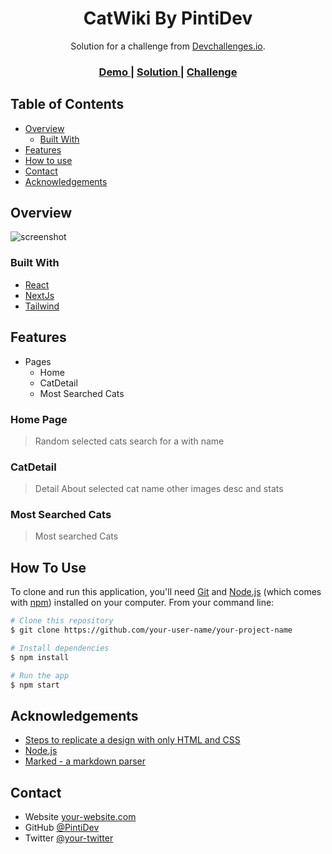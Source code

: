 <!-- Please update value in the {}  -->

<h1 align="center">CatWiki By PintiDev</h1>

<div align="center">
   Solution for a challenge from  <a href="http://devchallenges.io" target="_blank">Devchallenges.io</a>.
</div>

<div align="center">
  <h3>
    <a href="https://catwiki-chi.vercel.app/">
      Demo
    </a>
    <span> | </span>
    <a href="https://devchallenges.io/solutions/EVNgzcTu7lZx4MbBwMHo">
      Solution
    </a>
    <span> | </span>
    <a href="https://devchallenges.io/challenges/f4NJ53rcfgrP6sBMD2jt">
      Challenge
    </a>
  </h3>
</div>

<!-- TABLE OF CONTENTS -->

## Table of Contents

- [Overview](#overview)
  - [Built With](#built-with)
- [Features](#features)
- [How to use](#how-to-use)
- [Contact](#contact)
- [Acknowledgements](#acknowledgements)

<!-- OVERVIEW -->

## Overview

![screenshot](https://i.ibb.co/PDXYGMM/Screenshot-2022-08-09-093329.png)

### Built With

<!-- This section should list any major frameworks that you built your project using. Here are a few examples.-->

- [React](https://reactjs.org/)
- [NextJs](https://nextjs.org/)
- [Tailwind](https://tailwindcss.com/)

## Features

- Pages
  - Home
  - CatDetail
  - Most Searched Cats

### Home Page

> Random selected cats search for a with name

### CatDetail

> Detail About selected cat name other images desc and stats

### Most Searched Cats

> Most searched Cats

## How To Use

<!-- Example: -->

To clone and run this application, you'll need [Git](https://git-scm.com) and [Node.js](https://nodejs.org/en/download/) (which comes with [npm](http://npmjs.com)) installed on your computer. From your command line:

```bash
# Clone this repository
$ git clone https://github.com/your-user-name/your-project-name

# Install dependencies
$ npm install

# Run the app
$ npm start
```

## Acknowledgements

<!-- This section should list any articles or add-ons/plugins that helps you to complete the project. This is optional but it will help you in the future. For example: -->

- [Steps to replicate a design with only HTML and CSS](https://devchallenges-blogs.web.app/how-to-replicate-design/)
- [Node.js](https://nodejs.org/)
- [Marked - a markdown parser](https://github.com/chjj/marked)

## Contact

- Website [your-website.com](https://pintidev.vercel.app)
- GitHub [@PintiDev](https://github.com/pintidev)
- Twitter [@your-twitter](https://twitter.com/pintidevaziz)
